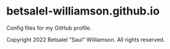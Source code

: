 # betsalel-williamson.github.io

Config files for my GitHub profile.

Copyright 2022 Betsalel "Saul" Williamson.  All rights reserved.
